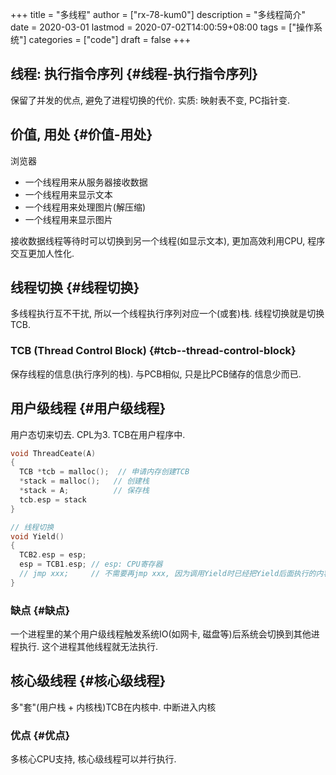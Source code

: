 +++
title = "多线程"
author = ["rx-78-kum0"]
description = "多线程简介"
date = 2020-03-01
lastmod = 2020-07-02T14:00:59+08:00
tags = ["操作系统"]
categories = ["code"]
draft = false
+++

## 线程: 执行指令序列 {#线程-执行指令序列}

保留了并发的优点, 避免了进程切换的代价.
实质: 映射表不变, PC指针变.


## 价值, 用处 {#价值-用处}

浏览器

-   一个线程用来从服务器接收数据
-   一个线程用来显示文本
-   一个线程用来处理图片(解压缩)
-   一个线程用来显示图片

接收数据线程等待时可以切换到另一个线程(如显示文本), 更加高效利用CPU, 程序交互更加人性化.


## 线程切换 {#线程切换}

多线程执行互不干扰, 所以一个线程执行序列对应一个(或套)栈.
线程切换就是切换TCB.


### TCB (Thread Control Block) {#tcb--thread-control-block}

保存线程的信息(执行序列的栈).
与PCB相似, 只是比PCB储存的信息少而已.


## 用户级线程 {#用户级线程}

用户态切来切去. CPL为3.
TCB在用户程序中.

```c
void ThreadCeate(A)
{
  TCB *tcb = malloc();  // 申请内存创建TCB
  *stack = malloc();   // 创建栈
  *stack = A;          // 保存栈
  tcb.esp = stack
}

// 线程切换
void Yield()
{
  TCB2.esp = esp;
  esp = TCB1.esp; // esp: CPU寄存器
  // jmp xxx;     // 不需要再jmp xxx, 因为调用Yield时已经把Yield后面执行的内容压栈.
}
```


### 缺点 {#缺点}

一个进程里的某个用户级线程触发系统IO(如网卡, 磁盘等)后系统会切换到其他进程执行.
这个进程其他线程就无法执行.


## 核心级线程 {#核心级线程}

多"套"(用户栈 + 内核栈)TCB在内核中.
中断进入内核


### 优点 {#优点}

多核心CPU支持, 核心级线程可以并行执行.
